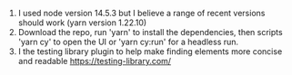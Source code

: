 1. I used node version 14.5.3 but I believe a range of recent versions should work (yarn version 1.22.10)
2. Download the repo, run 'yarn' to install the dependencies, then scripts 'yarn cy' to open the UI or 'yarn cy:run' for a headless run.
3. I the testing library plugin to help make finding elements more concise and readable https://testing-library.com/
